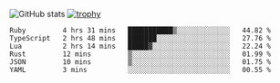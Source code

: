 ![GitHub stats](https://github-readme-stats.vercel.app/api?username=ksk001100&show_icons=true&theme=tokyonight)
[![trophy](https://github-profile-trophy.vercel.app/?username=ksk001100&theme=onedark)](https://github.com/ryo-ma/github-profile-trophy)

<!--START_SECTION:waka-->

```text
Ruby         4 hrs 31 mins   ███████████▒░░░░░░░░░░░░░   44.82 %
TypeScript   2 hrs 48 mins   ███████░░░░░░░░░░░░░░░░░░   27.76 %
Lua          2 hrs 14 mins   █████▓░░░░░░░░░░░░░░░░░░░   22.24 %
Rust         12 mins         ▒░░░░░░░░░░░░░░░░░░░░░░░░   01.99 %
JSON         10 mins         ▒░░░░░░░░░░░░░░░░░░░░░░░░   01.75 %
YAML         3 mins          ░░░░░░░░░░░░░░░░░░░░░░░░░   00.55 %
```

<!--END_SECTION:waka-->
